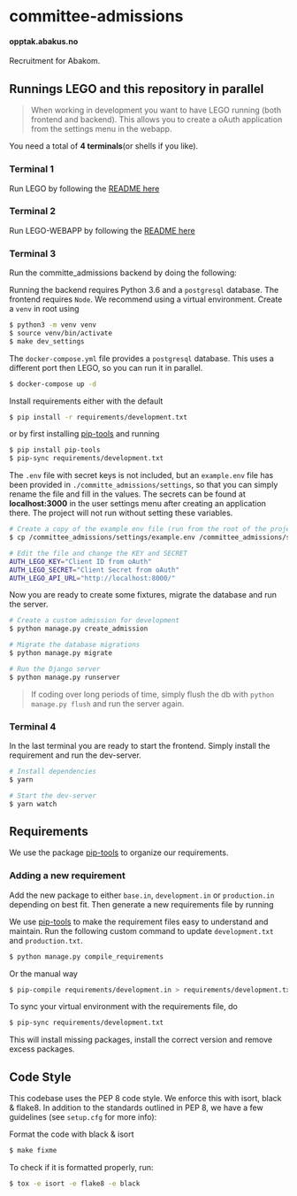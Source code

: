 # committee-admissions

#### opptak.abakus.no

Recruitment for Abakom.

## Runnings LEGO and this repository in parallel

> When working in development you want to have LEGO running (both frontend and backend). This allows you to create a oAuth application from the settings menu in the webapp.

You need a total of **4 terminals**(or shells if you like).

### Terminal 1

Run LEGO by following the [README here](https://github.com/webkom/lego/blob/master/README.md)

### Terminal 2

Run LEGO-WEBAPP by following the [README here](https://github.com/webkom/lego-webapp/blob/master/README.md)

### Terminal 3

Run the committe_admissions backend by doing the following:

Running the backend requires Python 3.6 and a `postgresql` database. The frontend requires `Node`. We recommend using
a virtual environment. Create a `venv` in root using

```sh
$ python3 -m venv venv
$ source venv/bin/activate
$ make dev_settings
```

The `docker-compose.yml` file provides a `postgresql` database. This uses a different port then LEGO, so you can run it in parallel.

```sh
$ docker-compose up -d
```

Install requirements either with the default

```sh
$ pip install -r requirements/development.txt
```

or by first installing [pip-tools](https://github.com/jazzband/pip-tools) and running

```sh
$ pip install pip-tools
$ pip-sync requirements/development.txt
```

The `.env` file with secret keys is not included, but an `example.env` file has been provided in `./committe_admissions/settings`, so that you can simply rename the file and fill in the values. The secrets can be found at **localhost:3000** in the user settings menu after creating an application there. The project will not run without setting these variables.

```sh
# Create a copy of the example env file (run from the root of the project)
$ cp /committee_admissions/settings/example.env /committee_admissions/settings/.env

# Edit the file and change the KEY and SECRET
AUTH_LEGO_KEY="Client ID from oAuth"
AUTH_LEGO_SECRET="Client Secret from oAuth"
AUTH_LEGO_API_URL="http://localhost:8000/"
```

Now you are ready to create some fixtures, migrate the database and run the server.

```sh
# Create a custom admission for development
$ python manage.py create_admission

# Migrate the database migrations
$ python manage.py migrate

# Run the Django server
$ python manage.py runserver
```

> If coding over long periods of time, simply flush the db with `python manage.py flush` and run the server again.

### Terminal 4

In the last terminal you are ready to start the frontend. Simply install the requirement and run the dev-server.

```sh
# Install dependencies
$ yarn

# Start the dev-server
$ yarn watch
```

## Requirements

We use the package [pip-tools](https://github.com/jazzband/pip-tools) to organize our requirements.

### Adding a new requirement

Add the new package to either `base.in`, `development.in` or
`production.in` depending on best fit. Then generate a new requirements
file by running

We use [pip-tools](https://github.com/jazzband/pip-tools) to make the requirement files easy to understand and maintain.
Run the following custom command to update `development.txt` and `production.txt`.

```sh
$ python manage.py compile_requirements
```

Or the manual way

```sh
$ pip-compile requirements/development.in > requirements/development.txt
```

To sync your virtual environment with the requirements file, do

```sh
$ pip-sync requirements/development.txt
```

This will install missing packages, install the correct version and
remove excess packages.

## Code Style

This codebase uses the PEP 8 code style. We enforce this with isort, black & flake8.
In addition to the standards outlined in PEP 8, we have a few guidelines
(see `setup.cfg` for more info):

Format the code with black & isort

```bash
$ make fixme
```

To check if it is formatted properly, run:

```bash
$ tox -e isort -e flake8 -e black
```
